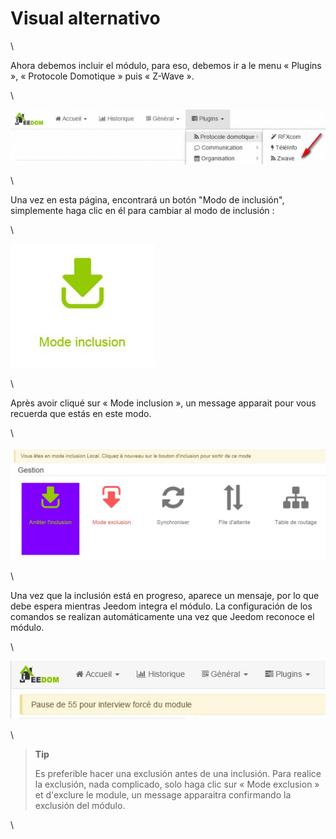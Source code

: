Visual alternativo 
=================

\

Ahora debemos incluir el módulo, para eso, debemos ir a
le menu « Plugins », « Protocole Domotique » puis « Z-Wave ».

\

![inclusion1](images/plugin/inclusion1.jpg)

\

Una vez en esta página, encontrará un botón "Modo de inclusión",
simplemente haga clic en él para cambiar al modo de inclusión :

\

![bouton inclusion](images/plugin/bouton_inclusion.jpg)

\

Après avoir cliqué sur « Mode inclusion », un message apparait pour vous
recuerda que estás en este modo.

\

![inclusion3](images/plugin/inclusion3.jpg)

\

Una vez que la inclusión está en progreso, aparece un mensaje, por lo que debe
espera mientras Jeedom integra el módulo. La configuración de
los comandos se realizan automáticamente una vez que Jeedom reconoce el módulo.

\

![inclusion4](images/plugin/inclusion4.jpg)

\

> **Tip**
>
> Es preferible hacer una exclusión antes de una inclusión. Para
> realice la exclusión, nada complicado, solo haga clic
> sur « Mode exclusion » et d'exclure le module, un message apparaitra
> confirmando la exclusión del módulo.

\

